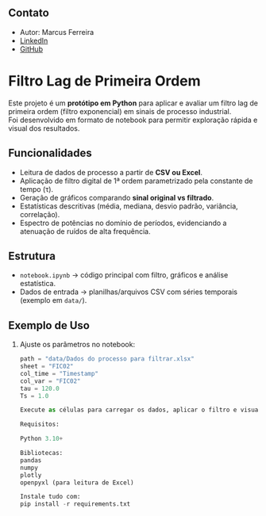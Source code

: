 
## Contato
- Autor: Marcus Ferreira  
- [LinkedIn](https://www.linkedin.com/in/mvsilfer)  
- [GitHub](https://github.com/MVSilfer-Fer)

# Filtro Lag de Primeira Ordem

Este projeto é um **protótipo em Python** para aplicar e avaliar um filtro lag de primeira ordem (filtro exponencial) em sinais de processo industrial.  
Foi desenvolvido em formato de notebook para permitir exploração rápida e visual dos resultados.

## Funcionalidades
- Leitura de dados de processo a partir de **CSV ou Excel**.
- Aplicação de filtro digital de 1ª ordem parametrizado pela constante de tempo (τ).
- Geração de gráficos comparando **sinal original vs filtrado**.
- Estatísticas descritivas (média, mediana, desvio padrão, variância, correlação).
- Espectro de potências no domínio de períodos, evidenciando a atenuação de ruídos de alta frequência.

## Estrutura
- `notebook.ipynb` → código principal com filtro, gráficos e análise estatística.
- Dados de entrada → planilhas/arquivos CSV com séries temporais (exemplo em `data/`).

## Exemplo de Uso
1. Ajuste os parâmetros no notebook:
   ```python
   path = "data/Dados do processo para filtrar.xlsx"
   sheet = "FIC02"
   col_time = "Timestamp"
   col_var = "FIC02"
   tau = 120.0
   Ts = 1.0
   
   Execute as células para carregar os dados, aplicar o filtro e visualizar os resultados.

   Requisitos:

   Python 3.10+

   Bibliotecas:
   pandas
   numpy
   plotly
   openpyxl (para leitura de Excel)

   Instale tudo com:
   pip install -r requirements.txt